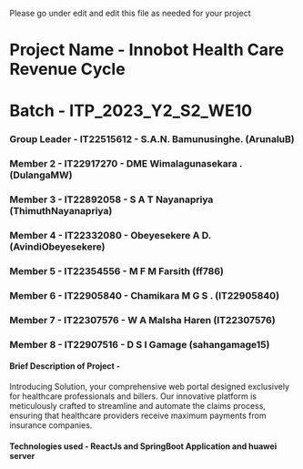 Please go under edit and edit this file as needed for your project

# Project Name - Innobot Health Care Revenue Cycle 

# Batch - ITP_2023_Y2_S2_WE10
### Group Leader - IT22515612  - S.A.N. Bamunusinghe. (ArunaluB)
### Member 2 - IT22917270 - DME Wimalagunasekara . (DulangaMW)
### Member 3 - IT22892058 - S A T Nayanapriya (ThimuthNayanapriya)
### Member 4 - IT22332080 - Obeyesekere A D.(AvindiObeyesekere)
### Member 5 - IT22354556  - M F M Farsith (ff786)
### Member 6 - IT22905840 - Chamikara M G S . (IT22905840)
### Member 7 - IT22307576  - W A Malsha Haren (IT22307576)
### Member 8 - IT22907516 - D S I Gamage (sahangamage15)

#### Brief Description of Project - 
Introducing Solution, your comprehensive web portal designed exclusively for healthcare 
professionals and billers. Our innovative platform is meticulously crafted to streamline 
and automate the claims process, ensuring that healthcare providers receive maximum 
payments from insurance companies.


#### Technologies used - ReactJs and SpringBoot Application and huawei server 


